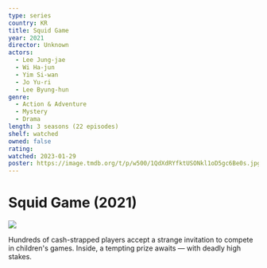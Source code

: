```yaml
---
type: series
country: KR
title: Squid Game
year: 2021
director: Unknown
actors:
  - Lee Jung-jae
  - Wi Ha-jun
  - Yim Si-wan
  - Jo Yu-ri
  - Lee Byung-hun
genre:
  - Action & Adventure
  - Mystery
  - Drama
length: 3 seasons (22 episodes)
shelf: watched
owned: false
rating:
watched: 2023-01-29
poster: https://image.tmdb.org/t/p/w500/1QdXdRYfktUSONkl1oD5gc6Be0s.jpg
---
```


# Squid Game (2021)

![](https://image.tmdb.org/t/p/w500/1QdXdRYfktUSONkl1oD5gc6Be0s.jpg)

Hundreds of cash-strapped players accept a strange invitation to compete in children's games. Inside, a tempting prize awaits — with deadly high stakes.